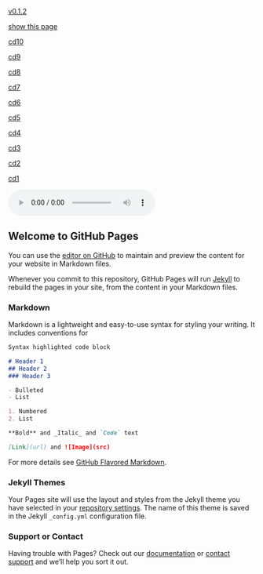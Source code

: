 [v0.1.2](https://github.com/littleflute/a44/edit/master/README.md)

[show this page](https://littleflute.github.io/a44/)

[cd10](cd10)

[cd9](cd9)

[cd8](cd8)

[cd7](cd7)

[cd6](cd6)

[cd5](cd5)

[cd4](cd4)

[cd3](cd3)

[cd2](cd2)

[cd1](cd1)


<audio controls id="player"> 
  <source src="https://littleflute.github.io/a44/cd1/01_曲目 1.mp3" type="audio/mpeg">
Your browser does not support the audio element.
</audio>
<div id="xd"> 
</div>
<script>
var d = document.getElementById("xd"); 
var html = d.innerHTML; 

html += fNewBtn(1);
html += fNewBtn(2);
html += fNewBtn(3);
html += fNewBtn(4);
html += fNewBtn(5);
html += fNewBtn(6);
html += fNewBtn(7);
 
d.innerHTML = html;

var p = document.getElementById("player");
function f(i)
{
    var s = "https://littleflute.github.io/a44/cd1/0";
    s += i;
    s += "_曲目 ";
    s += i;
    s += ".mp3";
    
	p.src = s; 
    p.play();
}
function fNewBtn(i)
{
	var rHTML = "";
    rHTML = "<button onclick='f(";
    rHTML += i;
    rHTML += ");'>";
    rHTML += i;
    rHTML += "</button>";
    return rHTML;
}
</script>









## Welcome to GitHub Pages

You can use the [editor on GitHub](https://github.com/littleflute/a44/edit/master/README.md) to maintain and preview the content for your website in Markdown files.

Whenever you commit to this repository, GitHub Pages will run [Jekyll](https://jekyllrb.com/) to rebuild the pages in your site, from the content in your Markdown files.

### Markdown

Markdown is a lightweight and easy-to-use syntax for styling your writing. It includes conventions for

```markdown
Syntax highlighted code block

# Header 1
## Header 2
### Header 3

- Bulleted
- List

1. Numbered
2. List

**Bold** and _Italic_ and `Code` text

[Link](url) and ![Image](src)
```

For more details see [GitHub Flavored Markdown](https://guides.github.com/features/mastering-markdown/).

### Jekyll Themes

Your Pages site will use the layout and styles from the Jekyll theme you have selected in your [repository settings](https://github.com/littleflute/a44/settings). The name of this theme is saved in the Jekyll `_config.yml` configuration file.

### Support or Contact

Having trouble with Pages? Check out our [documentation](https://help.github.com/categories/github-pages-basics/) or [contact support](https://github.com/contact) and we’ll help you sort it out.
